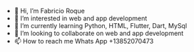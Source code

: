 - 👋 Hi, I’m Fabricio Roque
- 👀 I’m interested in web and app development
- 🌱 I’m currently learning Python, HTML, Flutter, Dart, MySql
- 💞️ I’m looking to collaborate on web and app development
- 📫 How to reach me Whats App +13852070473

<!---
fabriciobroque/fabriciobroque is a ✨ special ✨ repository because its `README.md` (this file) appears on your GitHub profile.
You can click the Preview link to take a look at your changes.
--->
